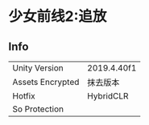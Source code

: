 # 少女前线2:追放

## Info

| | |
| - | - |
| Unity Version | 2019.4.40f1 |
| Assets Encrypted | 抹去版本 |
| Hotfix | HybridCLR |
| So Protection |  |